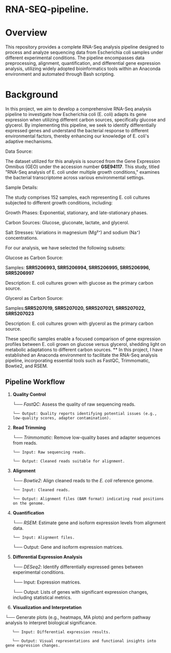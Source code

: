 # RNA-SEQ-pipeline.


# Overview
This repository provides a complete RNA-Seq analysis pipeline designed to process and analyze sequencing data from Escherichia coli samples under different experimental conditions. The pipeline encompasses data preprocessing, alignment, quantification, and differential gene expression analysis, utilizing widely adopted bioinformatics tools within an Anaconda environment and automated through Bash scripting.


# Background

In this project, we aim to develop a comprehensive RNA-Seq analysis pipeline to investigate how Escherichia coli (E. coli) adapts its gene expression when utilizing different carbon sources, specifically glucose and glycerol. By implementing this pipeline, we seek to identify differentially expressed genes and understand the bacterial response to different environmental factors, thereby enhancing our knowledge of E. coli's adaptive mechanisms.

Data Source:

The dataset utilized for this analysis is sourced from the Gene Expression Omnibus (GEO) under the accession number **GSE94117**. This study, titled "RNA-Seq analysis of E. coli under multiple growth conditions," examines the bacterial transcriptome across various environmental settings.

Sample Details:

The study comprises 152 samples, each representing E. coli cultures subjected to different growth conditions, including:

Growth Phases: Exponential, stationary, and late-stationary phases.

Carbon Sources: Glucose, gluconate, lactate, and glycerol.

Salt Stresses: Variations in magnesium (Mg²⁺) and sodium (Na⁺) concentrations.

For our analysis, we have selected the following subsets:

Glucose as Carbon Source:

Samples: **SRR5206993, SRR5206994, SRR5206995, SRR5206996, SRR5206997**

Description: E. coli cultures grown with glucose as the primary carbon source.

Glycerol as Carbon Source:

Samples:**SRR5207019, SRR5207020, SRR5207021, SRR5207022, SRR5207023**

Description: E. coli cultures grown with glycerol as the primary carbon source.

These specific samples enable a focused comparison of gene expression profiles between E. coli grown on glucose versus glycerol, shedding light on metabolic adaptations to different carbon sources.
**
In this project, I have established an Anaconda environment to facilitate the RNA-Seq analysis pipeline, incorporating essential tools such as FastQC, Trimmomatic, Bowtie2, and RSEM.


## Pipeline Workflow

1. **Quality Control**
   
   └── *FastQC*: Assess the quality of raw sequencing reads.
   
       └── Output: Quality reports identifying potential issues (e.g., low-quality scores, adapter contamination).

3. **Read Trimming**
   
   └── *Trimmomatic*: Remove low-quality bases and adapter sequences from reads.
   
       └── Input: Raw sequencing reads.
   
       └── Output: Cleaned reads suitable for alignment.

5. **Alignment**
   
   └── *Bowtie2*: Align cleaned reads to the *E. coli* reference genome.


       └── Input: Cleaned reads.

       └── Output: Alignment files (BAM format) indicating read positions on the genome.

7. **Quantification**
   
   └── *RSEM*: Estimate gene and isoform expression levels from alignment data.


       └── Input: Alignment files.

      └── Output: Gene and isoform expression matrices.

9. **Differential Expression Analysis**
    
   └── *DESeq2*: Identify differentially expressed genes between experimental conditions.


      └── Input: Expression matrices.

      └── Output: Lists of genes with significant expression changes, including statistical metrics.

11. **Visualization and Interpretation**
    
   └── Generate plots (e.g., heatmaps, MA plots) and perform pathway analysis to interpret biological significance.
       
       └── Input: Differential expression results.
       
       └── Output: Visual representations and functional insights into gene expression changes.

